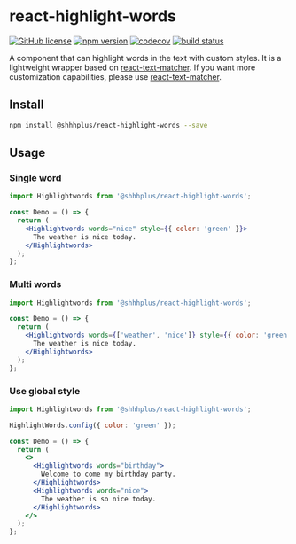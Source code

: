 # react-highlight-words

[![GitHub license](https://img.shields.io/badge/license-MIT-blue.svg)](https://github.com/shhhplus/react-highlight-words/blob/master/LICENSE) [![npm version](https://img.shields.io/npm/v/@shhhplus/react-highlight-words.svg?style=flat)](https://www.npmjs.com/package/@shhhplus/react-highlight-words) [![codecov](https://img.shields.io/codecov/c/github/shhhplus/react-highlight-words/main?token=4MY5JFP8BX)](https://codecov.io/gh/shhhplus/react-highlight-words) [![build status](https://img.shields.io/github/actions/workflow/status/shhhplus/react-highlight-words/cd.yml)](https://github.com/shhhplus/react-highlight-words/actions)

A component that can highlight words in the text with custom styles. It is a lightweight wrapper based on [react-text-matcher](https://www.npmjs.com/package/@shhhplus/react-text-matcher). If you want more customization capabilities, please use [react-text-matcher](https://www.npmjs.com/package/@shhhplus/react-text-matcher).

## Install

```sh
npm install @shhhplus/react-highlight-words --save
```

## Usage

### Single word

```jsx
import Highlightwords from '@shhhplus/react-highlight-words';

const Demo = () => {
  return (
    <Highlightwords words="nice" style={{ color: 'green' }}>
      The weather is nice today.
    </Highlightwords>
  );
};
```

### Multi words

```jsx
import Highlightwords from '@shhhplus/react-highlight-words';

const Demo = () => {
  return (
    <Highlightwords words={['weather', 'nice']} style={{ color: 'green' }}>
      The weather is nice today.
    </Highlightwords>
  );
};
```

### Use global style

```jsx
import Highlightwords from '@shhhplus/react-highlight-words';

HighlightWords.config({ color: 'green' });

const Demo = () => {
  return (
    <>
      <Highlightwords words="birthday">
        Welcome to come my birthday party.
      </Highlightwords>
      <Highlightwords words="nice">
        The weather is so nice today.
      </Highlightwords>
    </>
  );
};
```
